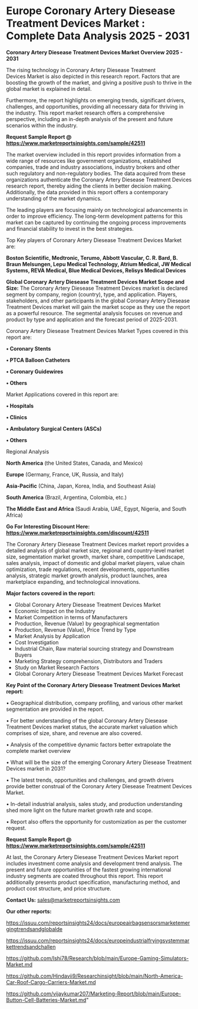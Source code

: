 # Europe Coronary Artery Diesease Treatment Devices Market : Complete Data Analysis 2025 - 2031

<Strong> Coronary Artery Diesease Treatment Devices Market Overview 2025 - 2031</strong>

The rising technology in Coronary Artery Diesease Treatment Devices Market is also depicted in this research report. Factors that are boosting the growth of the market, and giving a positive push to thrive in the global market is explained in detail.

Furthermore, the report highlights on emerging trends, significant drivers, challenges, and opportunities, providing all necessary data for thriving in the industry. This report market research offers a comprehensive perspective, including an in-depth analysis of the present and future scenarios within the industry.

<strong>Request Sample Report @ <a href=https://www.marketreportsinsights.com/sample/42511>https://www.marketreportsinsights.com/sample/42511</a></strong>

The market overview included in this report provides information from a wide range of resources like government organizations, established companies, trade and industry associations, industry brokers and other such regulatory and non-regulatory bodies. The data acquired from these organizations authenticate the Coronary Artery Diesease Treatment Devices research report, thereby aiding the clients in better decision making. Additionally, the data provided in this report offers a contemporary understanding of the market dynamics.

The leading players are focusing mainly on technological advancements in order to improve efficiency. The long-term development patterns for this market can be captured by continuing the ongoing process improvements and financial stability to invest in the best strategies.

Top Key players of Coronary Artery Diesease Treatment Devices Market are:

<strong>Boston Scientific, Medtronic, Terumo, Abbott Vascular, C. R. Bard, B. Braun Melsungen, Lepu Medical Technology, Atrium Medical, JW Medical Systems, REVA Medical, Blue Medical Devices, Relisys Medical Devices</strong>

<strong><b>Global Coronary Artery Diesease Treatment Devices Market Scope and Size:</b></strong>
The Coronary Artery Diesease Treatment Devices market is declared segment by company, region (country), type, and application. Players, stakeholders, and other participants in the global Coronary Artery Diesease Treatment Devices market will gain the market scope as they use the report as a powerful resource. The segmental analysis focuses on revenue and product by type and application and the forecast period of 2025-2031.

Coronary Artery Diesease Treatment Devices Market Types covered in this report are:

<strong>•  Coronary Stents

•  PTCA Balloon Catheters

•  Coronary Guidewires

•  Others</strong>

Market Applications covered in this report are:

<strong>•  Hospitals

•  Clinics

•  Ambulatory Surgical Centers (ASCs)

•  Others</strong> 

Regional Analysis

<strong>North America</strong> (the United States, Canada, and Mexico)

<strong>Europe</strong> (Germany, France, UK, Russia, and Italy)

<strong>Asia-Pacific</strong> (China, Japan, Korea, India, and Southeast Asia)

<strong>South America</strong> (Brazil, Argentina, Colombia, etc.)

<strong>The Middle East and Africa</strong> (Saudi Arabia, UAE, Egypt, Nigeria, and South Africa)

<strong>Go For Interesting Discount Here: <a href=https://www.marketreportsinsights.com/discount/42511>https://www.marketreportsinsights.com/discount/42511</a></strong>

The Coronary Artery Diesease Treatment Devices market report provides a detailed analysis of global market size, regional and country-level market size, segmentation market growth, market share, competitive Landscape, sales analysis, impact of domestic and global market players, value chain optimization, trade regulations, recent developments, opportunities analysis, strategic market growth analysis, product launches, area marketplace expanding, and technological innovations.

<strong><b>Major factors covered in the report:</b></strong>
<ul>
  <li>Global Coronary Artery Diesease Treatment Devices Market </li>
  <li>Economic Impact on the Industry</li>
  <li>Market Competition in terms of Manufacturers</li>
  <li>Production, Revenue (Value) by geographical segmentation</li>
  <li>Production, Revenue (Value), Price Trend by Type</li>
  <li>Market Analysis by Application</li>
  <li>Cost Investigation</li>
  <li>Industrial Chain, Raw material sourcing strategy and Downstream Buyers</li>
  <li>Marketing Strategy comprehension, Distributors and Traders</li>
  <li>Study on Market Research Factors</li>
  <li>Global Coronary Artery Diesease Treatment Devices Market Forecast</li>
</ul>

<strong><b>Key Point of the Coronary Artery Diesease Treatment Devices Market report:</b></strong>

• Geographical distribution, company profiling, and various other market segmentation are provided in the report.

• For better understanding of the global Coronary Artery Diesease Treatment Devices market status, the accurate market valuation which comprises of size, share, and revenue are also covered.

• Analysis of the competitive dynamic factors better extrapolate the complete market overview

• What will be the size of the emerging Coronary Artery Diesease Treatment Devices market in 2031?

• The latest trends, opportunities and challenges, and growth drivers provide better construal of the Coronary Artery Diesease Treatment Devices Market.

• In-detail industrial analysis, sales study, and production understanding shed more light on the future market growth rate and scope.

• Report also offers the opportunity for customization as per the customer request.

<strong>Request Sample Report @ <a href=https://www.marketreportsinsights.com/sample/42511>https://www.marketreportsinsights.com/sample/42511</a></strong>

At last, the Coronary Artery Diesease Treatment Devices Market report includes investment come analysis and development trend analysis. The present and future opportunities of the fastest growing international industry segments are coated throughout this report. This report additionally presents product specification, manufacturing method, and product cost structure, and price structure.

<strong>Contact Us:</strong>
sales@marketreportsinsights.com

<strong>Our other reports:</strong>

<a href=https://issuu.com/reportsinsights24/docs/europeairbagsensorsmarketemergingtrendsandglobalde>https://issuu.com/reportsinsights24/docs/europeairbagsensorsmarketemergingtrendsandglobalde</a>

<a href=https://issuu.com/reportsinsights24/docs/europeindustrialfryingsystemmarkettrendsandchallen>https://issuu.com/reportsinsights24/docs/europeindustrialfryingsystemmarkettrendsandchallen</a>

<a href=https://github.com/Ishi78/Research/blob/main/Europe-Gaming-Simulators-Market.md>https://github.com/Ishi78/Research/blob/main/Europe-Gaming-Simulators-Market.md</a>

<a href=https://github.com/Hindavii9/Researchinsight/blob/main/North-America-Car-Roof-Cargo-Carriers-Market.md>https://github.com/Hindavii9/Researchinsight/blob/main/North-America-Car-Roof-Cargo-Carriers-Market.md</a>

<a href=https://github.com/vijaykumar207/Marketing-Report/blob/main/Europe-Button-Cell-Batteries-Market.md>https://github.com/vijaykumar207/Marketing-Report/blob/main/Europe-Button-Cell-Batteries-Market.md</a>"
